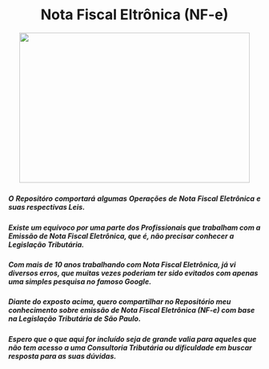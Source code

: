 # <h1 align="center">Nota Fiscal Eltrônica (NF-e)</h1>

<p align="center">
 <img width="460" height="300" src="https://user-images.githubusercontent.com/118356592/202759584-4bc32236-2427-4b6b-8097-7ee5281688ea.JPG"></p>

##### 

<h5 align="justify">O Repositóro comportará algumas Operações de Nota Fiscal Eletrônica e suas respectivas Leis.</h5>

##### Existe um equívoco por uma parte dos Profissionais que trabalham com a Emissão de Nota Fiscal Eletrônica, que é, não precisar conhecer a Legislação Tributária.

##### Com mais de 10 anos trabalhando com Nota Fiscal Eletrônica, já vi diversos erros, que muitas vezes poderiam ter sido evitados com apenas uma simples pesquisa no famoso Google.

##### Diante do exposto acima, quero compartilhar no Repositório meu conhecimento sobre emissão de Nota Fiscal Eletrônica (NF-e) com base na Legislação Tributária de São Paulo.

##### Espero que o que aqui for incluído seja de grande valia para aqueles que não tem acesso a uma Consultoria Tributária ou dificuldade em buscar resposta para as suas dúvidas.

</h5>


